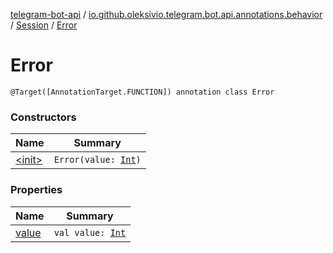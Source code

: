 [telegram-bot-api](../../../index.md) / [io.github.oleksivio.telegram.bot.api.annotations.behavior](../../index.md) / [Session](../index.md) / [Error](./index.md)

# Error

`@Target([AnnotationTarget.FUNCTION]) annotation class Error`

### Constructors

| Name | Summary |
|---|---|
| [&lt;init&gt;](-init-.md) | `Error(value: `[`Int`](https://kotlinlang.org/api/latest/jvm/stdlib/kotlin/-int/index.html)`)` |

### Properties

| Name | Summary |
|---|---|
| [value](value.md) | `val value: `[`Int`](https://kotlinlang.org/api/latest/jvm/stdlib/kotlin/-int/index.html) |
